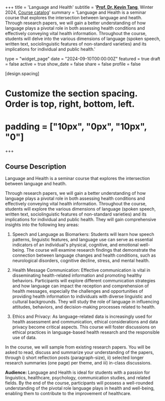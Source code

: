 +++
title = 'Language and Health'
subtitle = '[**Prof. Dr. Kevin Tang**](https://slam.phil.hhu.de/authors/kevin/), Winter 2024, [Course catalog](https://lsf.hhu.de/qisserver/rds?state=verpublish&status=init&vmfile=no&publishid=256824&moduleCall=webInfo&publishConfFile=webInfo&publishSubDir=veranstaltung)'
summary = 'Language and Health is a seminar course that explores the intersection between language and heatlh. Through research papers, we will gain a better understanding of how language plays a pivotal role in both assessing health conditions and effectively conveying vital health information. Throughout the course, students will delve into the various dimensions of language (spoken speech, written text, sociolinguistic features of non-standard varieties) and its implications for individual and public health.'

type = "widget_page"
date = "2024-09-10T00:00:00Z"
featured = true
draft = false
active = true
show_date = false
share = false
profile = false

[design.spacing]
  # Customize the section spacing. Order is top, right, bottom, left.
  # padding = ["10px", "0px", "10px", "0"]

+++

## Course Description

Language and Health is a seminar course that explores the intersection between language and heatlh.

Through research papers, we will gain a better understanding of how language plays a pivotal role in both assessing health conditions and effectively conveying vital health information. Throughout the course, students will explore the various dimensions of language (spoken speech, written text, sociolinguistic features of non-standard varieties) and its implications for individual and public health. They will gain comprehensive insights into the following key areas:

1. Speech and Language as Biomarkers: Students will learn how speech patterns, linguistic features, and language use can serve as essential indicators of an individual's physical, cognitive, and emotional well-being. The course will examine research findings that demonstrate the connection between language changes and health conditions, such as neurological disorders, cognitive decline, stress, and mental health.

2. Health Message Communication: Effective communication is vital in disseminating health-related information and promoting healthy behaviors. Participants will explore different communication strategies and how language can impact the reception and comprehension of health messages, especially the challenges and opportunities of providing health information to individuals with diverse linguistic and cultural backgrounds. They will study the role of language in influencing attitudes, behaviors, and decision-making processes related to health.

3. Ethics and Privacy: As language-related data is increasingly used for health assessment and communication, ethical considerations and data privacy become critical aspects. This course will foster discussions on ethical practices in language-based health research and the responsible use of data.

In the course, we will sample from existing research papers. You will be asked to read, discuss and summarize your understanding of the papers, through i) short reflection posts (paragraph-size), ii) selected longer research summaries (one page) per theme, and iii) in-class discussions.

**Audience:** Language and Health is ideal for students with a passion for linguistics, healthcare, psychology, communication studies, and related fields. By the end of the course, participants will possess a well-rounded understanding of the pivotal role language plays in health and well-being, enabling them to contribute to the improvement of healthcare.


